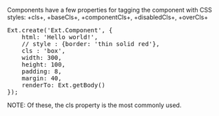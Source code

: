 Components have a few properties for tagging the component with CSS styles: 
+cls+, +baseCls+, +componentCls+, +disabledCls+, +overCls+

<pre class="runnable 250">
Ext.create('Ext.Component', {
    html: 'Hello world!',
    // style : {border: 'thin solid red'},
    cls : 'box',
    width: 300,
    height: 100,
    padding: 8,
    margin: 40,
    renderTo: Ext.getBody()
});
</pre>

NOTE: Of these, the cls property is the most commonly used.
